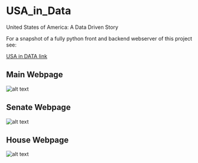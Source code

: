 # USA_in_Data
United States of America: A Data Driven Story


For a snapshot of a fully python front and backend webserver of this project see:

[USA in DATA link](https://dcritchlow.pythonanywhere.com/ "USA in DATA")



## Main Webpage

![alt text](https://github.com/DomCritchlow/USA_in_Data/tree/master/Presenation_Images/main.png "Main")



## Senate Webpage

![alt text](https://github.com/DomCritchlow/USA_in_Data/tree/master/Presenation_Images/senate_screen.png "Senate")

## House Webpage

![alt text](https://github.com/DomCritchlow/USA_in_Data/tree/master/Presenation_Images/house_screen.png "House")
